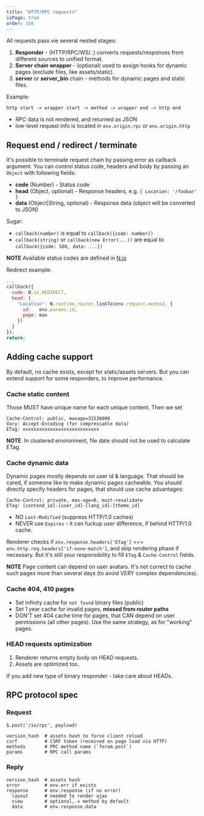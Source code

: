 ```yaml
---
title: "HTTP/RPC requests"
isPage: true
order: 100
---
```


All requests pass vie several nested stages:

1. __Responder__ - (HTTP/RPC/WS/..) converts requests/responses from different
  sources to unified format.
2. __Server chain wrapper__ - (optional) used to assign hooks for dynamic pages
  (exclude files, like assets/static).
3. __server__ or __server_bin__ chain - methods for dynamic pages and static
  files.

Example:

```
http start -> wrapper start -> method -> wrapper end -> http end
```

- RPC data is not rendered, and returned as JSON
- low-level request info is located in `env.origin.rpc` or `env.origin.http`


Request end / redirect / terminate
----------------------------------

It's possible to terminate request chain by passing error as callback argument.
You can control status code, headers and body by passing an `Object` with
following fields:

* __code__ (Number) - Status code
* __head__ (Object, optional) - Response headers, e.g. `{ Location: '/foobar' }`
* __data__ (Object|String, optional) - Response data (object will be converted to JSON)

Sugar:

* `callback(number)` is equal to `callback({code: number})`
* `callback(string)` or `callback(new Error(...))` are equal to `callback({code: 500, data: ...})`

**NOTE** Available status codes are defined in  [N.io](https://github.com/nodeca/nodeca.core/blob/master/lib/system/io.js)

Redirect example:

``` javascript
...
callback({
  code: N.io.REDIRECT,
  head: {
    "Location": N.runtime.router.linkTo(env.request.method, {
      id:   env.params.id,
      page: max
    })
  }
});
return;
```

Adding cache support
--------------------

By default, no cache exists, except for static/assets servers. But you can extend
support for some responders, to improve performance.


### Cache static content

Those MUST have unique name for each unique content. Then we set

```
Cache-Control: public, maxage=31536000
Vary: Accept-Encoding (for compressable data)
ETag: xxxxxxxxxxxxxxxxxxxxxxxxxxxx
```

**NOTE**. In clustered environment, file date should not be used to calculate ETag.


### Cache dynamic data

Dynamic pages mostly depends on user id & language. That should be cared, if
someone like to make dynamic pages cacheable. You should directly specify
headers for pages, that should use cache advantages:

```
Cache-Control: private, max-age=0, must-revalidate
ETag: [contend_id]-[user_id]-[lang_id]-[theme_id]
```

* NO `Last-Modified` (suppress HTTP/1.0 caches)
* NEVER use `Expires` - it can fuckup user difference, if behind HTTP/1.0 cache.

Renderer checks if `env.response.headers['ETag']` === 
`env.http.req.headers['if-none-match']`, and skip rendering phase if necessary.
But it's still your responsibility to fill `ETag` & `Cache-Control` fields.

**NOTE** Page content can depend on user avatars. It's not correct to cache such
pages more than several days (to avoid VERY complex dependencies).


### Cache 404, 410 pages

* Set infinity cache for `not found` binary files (public)
* Set 1 year cache for invalid pages, **missed from router paths**
* DON'T set 404 cache time for pages, that CAN depend on user permissions
  (all other pages). Use the same strategy, as for "working" pages.


### HEAD requests optimization

1. Renderer returns empty body on HEAD requests.
2. Assets are optimized too.

If you add new type of binary responder - take care about HEADs.


RPC protocol spec
-----------------

### Request

`$.post('/io/rpc', payload)`

``` none
version_hash  # assets hash to force client reload
csrf          # CSRF token (received on page load via HTTP)
methods       # PRC method name (`forum.post`)
params        # RPC call params
```

### Reply

``` none
version_hash  # assets hash
error         # env.err if exists
response      # env.response (if no error)
  layout      # needed to render ajax
  view        # optional, = method by default
  data        # env.response.data
```
